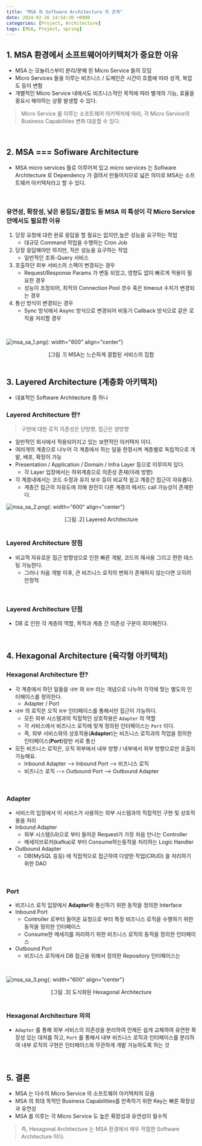 ```yaml
---
title: "MSA 와 Software Architecture 의 관계"
date: 2024-02-26 14:54:30 +0900
categories: [Project, Architecture]
tags: [MSA, Project, spring]
---
```


## 1. MSA 환경에서 소프트웨어아키텍처가 중요한 이유

- MSA 는 모놀리스부터 분리/분해 된 Micro Service 들의 모임
- Micro Services 들을 이루는 비즈니스 / 도메인은 시간이 흐름에 따라 성격, 복잡도 등이 변함
- 개별적인 Micro Service 내에서도 비즈니스적인 목적에 따라 별개의 기능, 효율을 중요시 해야하는 상황 발생할 수 있다.

> Micro Service 를 이루는 소프트웨어 아키텍처에 따라, 각 Micro Service의 Business Capabilities 변화 대응할 수 있다.

<br >

## 2. MSA === Sofiware Architecture

- MSA micro services 들로 이루어져 있고 micro services 는 Sofiware Architecture 로 Dependency 가 걸려서 만들어지므로 넓은 의미로 MSA는 소프트웨커 아키텍처라고 할 수 있다.

<br >

### 유연성, 확장성, 낮은 응집도/결합도 등 MSA 의 특성이 각 Micro Service 안에서도 필요한 이유

1. 당장 요청에 대한 완료 응답을 할 필요는 없지만,높은 성능을 요구하는 작업
   - 대규모 Command 작업을 수행하는 Cron Job
2. 당장 응답해야만 하지만, 적은 성능을 요구하는 작업
   - 일반적인 조회-Query 서비스
3. 호출하던 외부 서비스의 스펙이 변경되는 경우
   - Request/Response Params 가 변동 되었고, 영향도 없이 빠르게 적용이 필요한 경우
   - 성능이 조정되어, 최적의 Connection Pool 갯수 혹은 timeout 수치가 변경되는 경우
4. 통신 방식이 변경되는 경우
   - Sync 방식에서 Async 방식으로 변경되어 비동기 Callback 방식으로 같은 로직을 처리할 경우

<br>

![msa_sa_1.png](/assets/img/post_img/coding/architecture/msa_sa_1.png){: width="600" align="center"}

<center>[그림 .1] MSA는 느슨하게 결합된 서비스의 집합 </center>

<br>

## 3. Layered Architecture (계층화 아키텍처)

- 대표적인 Software Architecture 중 하나

### Layered Architecture 란?

> 구현에 대한 로직 의존성은 단방향, 접근은 양방향

- 일반적인 회사에서 적용되어지고 있는 보편적인 아키텍처 이다.
- 여러개의 계층으로 나누어 각 계층에서 하는 일을 한정시켜 계층별로 독립적으로 개발, 배포, 확장이 가능
- Presentation / Application / Domain / Infra Layer 등으로 이루어져 있다.
  - 각 Layer 입장에서는 하위계층으로 의존성 존재(아래 방향)
- 각 계층내에서는 코드 수정과 유지 보수 등이 비교적 쉽고 계층간 접근이 자유롭다.
  - 계층간 접근의 자유도에 의해 완전히 다른 계층의 메서드 call 가능성이 존재한다.

![msa_sa_2.png](/assets/img/post_img/coding/architecture/msa_sa_2.png){: width="600" align="center"}

<center>[그림 .2] Layered Architecture </center>

<br>

### Layered Architecture 장점

- 비교적 자유로운 접근 방향성으로 인한 빠른 개발, 코드의 재사용 그리고 편한 테스팅 가능한다.
  - 그러나 처음 개발 이후, 큰 비즈니스 로직의 변화가 존재하지 않는다면 오히려 안정적

<br>

### Layered Architecture 단점

- DB 로 인한 각 계층의 역할, 목적과 계층 간 의존성 구분이 희미해진다.

<br>

## 4. Hexagonal Architecture (육각형 아키텍처)

### Hexagonal Architecture 란?

- 각 계층에서 하던 일들을 `내부` 와 `외부` 라는 개념으로 나누어 각각에 맞는 별도의 인터페이스를 정의한다.
  - Adapter / Port
- `내부` 의 로직은 오직 `외부` 인터페이스를 통해서만 접근이 가능하다.
  - 모든 외부 시스템과의 직접적인 상호작용은 `Adapter` 의 역할
  - 각 서비스에서 비즈니스 로직에 맞게 정의된 인터페이스는 `Port` 이다.
  - 즉, 외부 서비스와의 상호작용(**Adapter**)는 비즈니스 로직과의 작업을 정의한 인터페이스(**Port**)랑만 서로 통신
- 모든 비즈니스 로직은, 오직 외부에서 내부 방향 / 내부에서 외부 방향으로만 호출이 가능해요.
  - Inbound Adapter --> Inbound Port --> 비즈니스 로직
  - 비즈니스 로직 --> Outbound Port --> Outbound Adapter

<br>

### Adapter

- 서비스의 입장에서 이 서비스가 사용하는 외부 시스템과의 직접적인 구현 및 상호작용을 처리
- Inbound Adapter
  - 외부 시스템(UI)으로 부터 들어온 Request가 가장 처음 만나는 Controller
  - 메세지브로커(kafka)로 부터 Consume하는동작을 처리하는 Logic Handler
- Outbound Adapter
  - DB(MySQL 등등) 에 직접적으로 접근하여 다양한 작업(CRUD) 을 처리하기 위한 DAO

<br>

### Port

- 비즈니스 로직 입장에서 **Adapter**와 통신하기 위한 동작을 정의한 Interface
- Inbound Port
  - Controller 로부터 들어온 요청으로 부터 특정 비즈니스 로직을 수행하기 위한 동작을 정의한 인터페이스
  - Consume한 메세지를 처리하기 위한 비즈니스 로직의 동작을 정의한 인터페이스
- Outbound Port
  - 비즈니스 로직에서 DB 접근을 위해서 정의한 Repository 인터페이스는

<br>

![msa_sa_3.png](/assets/img/post_img/coding/architecture/msa_sa_3.png){: width="600" align="center"}

<center>[그림 .3] 도식화된 Hexagonal Architecture </center>
<br>

### Hexagonal Architecture 의의

- `Adapter` 를 통해 외부 서비스의 의존성을 분리하여 언제든 쉽게 교체하여 유연한 확장성 있는 대처를 하고, `Port` 를 통해서 내부 비즈니스 로직과 인터페이스를 분리하여 내부 로직의 구현은 인터페이스와 무관하게 개발 가능하도록 하는 것

<br>

## 5. 결론

- MSA 는 다수의 Micro Service 의 소프트웨어 아키텍처의 모음
- MSA 의 최대 목적인 Business Capabilities를 만족하기 위한 Key는 빠른 확장성과 유연성
- MSA 를 이루는 각 Micro Service 도 높은 확장성과 유연성이 필수적

> 즉, Hexagonal Architecture 는 MSA 환경에서 매우 적절한 Software Architecture 이다.
